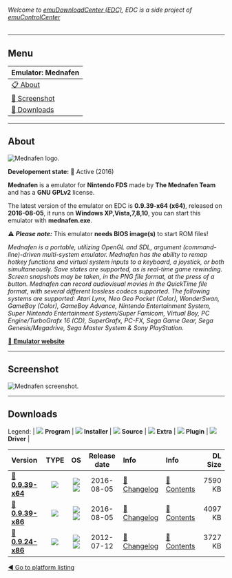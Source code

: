 ###### Welcome to [emuDownloadCenter (EDC)](https://github.com/PhoenixInteractiveNL/emuDownloadCenter/wiki/), EDC is a side project of [emuControlCenter](https://github.com/PhoenixInteractiveNL/emuControlCenter/wiki/)
***
## Menu
| **Emulator: Mednafen** |
|:---------|
| [:clipboard: About](#about) |
| [:sunrise: Screenshot](#screenshot) |
| [:floppy_disk: Downloads](#downloads) |
***
## About
![](https://github.com/PhoenixInteractiveNL/emuDownloadCenter/wiki/images_emulator/mednafen_logo_200.jpg "Mednafen logo.")

**Developement state:** :large_blue_circle: Active (2016)

**Mednafen** is a emulator for **Nintendo FDS** made by **The Mednafen Team** and has a **GNU GPLv2** license.

The latest version of the emulator on EDC is **0.9.39-x64 (x64)**, released on **2016-08-05**, it runs on **Windows XP,Vista,7,8,10**, you can start this emulator with **mednafen.exe**.

:warning: _**Please note:**_ This emulator **needs BIOS image(s)** to start ROM files!

_Mednafen is a portable, utilizing OpenGL and SDL, argument (command-line)-driven multi-system emulator. Mednafen has the ability to remap hotkey functions and virtual system inputs to a keyboard, a joystick, or both simultaneously. Save states are supported, as is real-time game rewinding. Screen snapshots may be taken, in the PNG file format, at the press of a button. Mednafen can record audiovisual movies in the QuickTime file format, with several different lossless codecs supported. The following systems are supported: Atari Lynx, Neo Geo Pocket (Color), WonderSwan, GameBoy (Color), GameBoy Advance, Nintendo Entertainment System, Super Nintendo Entertainment System/Super Famicom, Virtual Boy, PC Engine/TurboGrafx 16 (CD), SuperGrafx, PC-FX, Sega Game Gear, Sega Genesis/Megadrive, Sega Master System & Sony PlayStation._

[:link: **Emulator website**](http://mednafen.fobby.net)
***
## Screenshot
![](https://raw.githubusercontent.com/PhoenixInteractiveNL/emuDownloadCenter/master/hooks/mednafen/emulator_screen_01.jpg "Mednafen screenshot.")
***
## Downloads
Legend:
| ![](https://raw.githubusercontent.com/wiki/PhoenixInteractiveNL/emuDownloadCenter/images_misc/icon_program_24.png) **Program** | 
![](https://raw.githubusercontent.com/wiki/PhoenixInteractiveNL/emuDownloadCenter/images_misc/icon_installer_24.png) **Installer** | 
![](https://raw.githubusercontent.com/wiki/PhoenixInteractiveNL/emuDownloadCenter/images_misc/icon_source_code_24.png) **Source** | 
![](https://raw.githubusercontent.com/wiki/PhoenixInteractiveNL/emuDownloadCenter/images_misc/icon_extra_24.png) **Extra** | 
![](https://raw.githubusercontent.com/wiki/PhoenixInteractiveNL/emuDownloadCenter/images_misc/icon_plugin_24.png) **Plugin** | 
![](https://raw.githubusercontent.com/wiki/PhoenixInteractiveNL/emuDownloadCenter/images_misc/icon_driver_24.png) **Driver** | 
 
 
| Version  | TYPE | OS | Release date  | Info       | Info       | DL Size    |
|:---------|:----:|:--:|:-------------:|:-----------|:-----------|-----------:|
| [:floppy_disk: **0.9.39-x64**](https://github.com/PhoenixInteractiveNL/edc-repo0001/raw/master/mednafen/0.9.39-x64.7z) | ![](https://raw.githubusercontent.com/wiki/PhoenixInteractiveNL/emuDownloadCenter/images_misc/icon_program_24.png) | ![](https://raw.githubusercontent.com/wiki/PhoenixInteractiveNL/emuDownloadCenter/images_misc/logo_windows_24.png)![](https://raw.githubusercontent.com/wiki/PhoenixInteractiveNL/emuDownloadCenter/images_misc/icon_64-bit_24.png) | 2016-08-05 | [:page_facing_up: Changelog](https://github.com/PhoenixInteractiveNL/edc-repo0001/blob/master/mednafen/0.9.39-x64_changelog.txt) | [:mag_right: Contents](https://github.com/PhoenixInteractiveNL/edc-repo0001/blob/master/mednafen/0.9.39-x64_contents.txt) | 7590 KB |
| [:floppy_disk: **0.9.39-x86**](https://github.com/PhoenixInteractiveNL/edc-repo0001/raw/master/mednafen/0.9.39-x86.7z) | ![](https://raw.githubusercontent.com/wiki/PhoenixInteractiveNL/emuDownloadCenter/images_misc/icon_program_24.png) | ![](https://raw.githubusercontent.com/wiki/PhoenixInteractiveNL/emuDownloadCenter/images_misc/logo_windows_24.png)![](https://raw.githubusercontent.com/wiki/PhoenixInteractiveNL/emuDownloadCenter/images_misc/icon_32-bit_24.png) | 2016-08-05 | [:page_facing_up: Changelog](https://github.com/PhoenixInteractiveNL/edc-repo0001/blob/master/mednafen/0.9.39-x86_changelog.txt) | [:mag_right: Contents](https://github.com/PhoenixInteractiveNL/edc-repo0001/blob/master/mednafen/0.9.39-x86_contents.txt) | 4097 KB |
| [:floppy_disk: **0.9.24-x86**](https://github.com/PhoenixInteractiveNL/edc-repo0001/raw/master/mednafen/0.9.24-x86.7z) | ![](https://raw.githubusercontent.com/wiki/PhoenixInteractiveNL/emuDownloadCenter/images_misc/icon_program_24.png) | ![](https://raw.githubusercontent.com/wiki/PhoenixInteractiveNL/emuDownloadCenter/images_misc/logo_windows_24.png)![](https://raw.githubusercontent.com/wiki/PhoenixInteractiveNL/emuDownloadCenter/images_misc/icon_32-bit_24.png) | 2012-07-12 | [:page_facing_up: Changelog](https://github.com/PhoenixInteractiveNL/edc-repo0001/blob/master/mednafen/0.9.24-x86_changelog.txt) | [:mag_right: Contents](https://github.com/PhoenixInteractiveNL/edc-repo0001/blob/master/mednafen/0.9.24-x86_contents.txt) | 3727 KB |

[:arrow_backward: Go to platform listing](https://github.com/PhoenixInteractiveNL/emuDownloadCenter/wiki/EDC-Platform-List)
